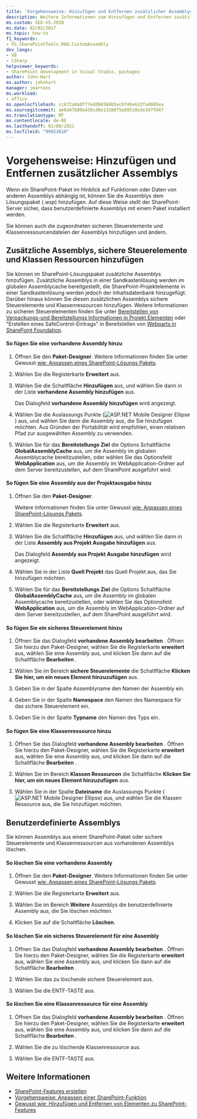 ```yaml
---
title: 'Vorgehensweise: Hinzufügen und Entfernen zusätzlicher Assemblys | Microsoft-Dokumentation'
description: Weitere Informationen zum Hinzufügen und Entfernen zusätzlicher Assemblys in SharePoint-Lösungs Paketen. Fügen Sie außerdem sichere Steuerelemente und Klassen Ressourcen hinzu oder löschen Sie Sie.
ms.custom: SEO-VS-2020
ms.date: 02/02/2017
ms.topic: how-to
f1_keywords:
- VS.SharePointTools.RAD.CustomAssembly
dev_langs:
- VB
- CSharp
helpviewer_keywords:
- SharePoint development in Visual Studio, packages
author: John-Hart
ms.author: johnhart
manager: jmartens
ms.workload:
- office
ms.openlocfilehash: cc672a8a0ff7edd66504b5ecbf48e622fad085ea
ms.sourcegitcommit: ae6d47b09a439cd0e13180f5e89510e3e347fd47
ms.translationtype: MT
ms.contentlocale: de-DE
ms.lasthandoff: 02/08/2021
ms.locfileid: "99923618"
---
```

# <a name="how-to-add-and-remove-additional-assemblies"></a>Vorgehensweise: Hinzufügen und Entfernen zusätzlicher Assemblys
  Wenn ein SharePoint-Paket im Hinblick auf Funktionen oder Daten von anderen Assemblys abhängig ist, können Sie die Assemblys dem Lösungspaket (.wsp) hinzufügen. Auf diese Weise stellt der SharePoint-Server sicher, dass benutzerdefinierte Assemblys mit einem Paket installiert werden.

 Sie können auch die zugeordneten sicheren Steuerelemente und Klassenressourcendateien der Assemblys hinzufügen und ändern.

## <a name="add-additional-assemblies-safe-controls-and-class-resources"></a>Zusätzliche Assemblys, sichere Steuerelemente und Klassen Ressourcen hinzufügen
 Sie können im SharePoint-Lösungspaket zusätzliche Assemblys hinzufügen. Zusätzliche Assemblys in einer Sandkastenlösung werden im globalen Assemblycache bereitgestellt, die SharePoint-Projektelemente in einer Sandkastenlösung werden jedoch der Inhaltsdatenbank hinzugefügt. Darüber hinaus können Sie diesen zusätzlichen Assemblys sichere Steuerelemente und Klassenressourcen hinzufügen. Weitere Informationen zu sicheren Steuerelementen finden Sie unter [Bereitstellen von Verpackungs-und Bereitstellungs Informationen in Projekt Elementen](../sharepoint/providing-packaging-and-deployment-information-in-project-items.md) oder "Erstellen eines SafeControl-Eintrags" in Bereitstellen von [Webparts in SharePoint Foundation](/previous-versions/office/developer/sharepoint-2010/cc768621(v=office.14)).

#### <a name="to-add-an-existing-assembly"></a>So fügen Sie eine vorhandene Assembly hinzu

1. Öffnen Sie den **Paket-Designer**. Weitere Informationen finden Sie unter Gewusst [wie: Anpassen eines SharePoint-Lösungs Pakets](../sharepoint/how-to-customize-a-sharepoint-solution-package.md).

2. Wählen Sie die Registerkarte **Erweitert** aus.

3. Wählen Sie die Schaltfläche **Hinzufügen** aus, und wählen Sie dann in der Liste **vorhandene Assembly hinzufügen** aus.

     Das Dialogfeld **vorhandene Assembly hinzufügen** wird angezeigt.

4. Wählen Sie die Auslassungs Punkte (![ASP.NET Mobile Designer Ellipse](../sharepoint/media/mwellipsis.gif "Auslassungszeichen im ASP.NET Mobile-Designer")) aus, und wählen Sie dann die Assembly aus, die Sie hinzufügen möchten. Aus Gründen der Portabilität wird empfohlen, einen relativen Pfad zur ausgewählten Assembly zu verwenden.

5. Wählen Sie für das **Bereitstellungs Ziel** die Options Schaltfläche **GlobalAssemblyCache** aus, um die Assembly im globalen Assemblycache bereitzustellen, oder wählen Sie das Optionsfeld **WebApplication** aus, um die Assembly im WebApplication-Ordner auf dem Server bereitzustellen, auf dem SharePoint ausgeführt wird.

#### <a name="to-add-an-assembly-from-project-output"></a>So fügen Sie eine Assembly aus der Projektausgabe hinzu

1. Öffnen Sie den **Paket-Designer**.

     Weitere Informationen finden Sie unter Gewusst [wie: Anpassen eines SharePoint-Lösungs Pakets](../sharepoint/how-to-customize-a-sharepoint-solution-package.md).

2. Wählen Sie die Registerkarte **Erweitert** aus.

3. Wählen Sie die Schaltfläche **Hinzufügen** aus, und wählen Sie dann in der Liste **Assembly aus Projekt Ausgabe hinzufügen** aus.

     Das Dialogfeld **Assembly aus Projekt Ausgabe hinzufügen** wird angezeigt.

4. Wählen Sie in der Liste **Quell Projekt** das Quell Projekt aus, das Sie hinzufügen möchten.

5. Wählen Sie für das **Bereitstellungs Ziel** die Options Schaltfläche **GlobalAssemblyCache** aus, um die Assembly im globalen Assemblycache bereitzustellen, oder wählen Sie das Optionsfeld **WebApplication** aus, um die Assembly im WebApplication-Ordner auf dem Server bereitzustellen, auf dem SharePoint ausgeführt wird.

#### <a name="to-add-a-safe-control"></a>So fügen Sie ein sicheres Steuerelement hinzu

1. Öffnen Sie das Dialogfeld **vorhandene Assembly bearbeiten** . Öffnen Sie hierzu den Paket-Designer, wählen Sie die Registerkarte **erweitert** aus, wählen Sie eine Assembly aus, und klicken Sie dann auf die Schaltfläche **Bearbeiten** .

2. Wählen Sie im Bereich **sichere Steuerelemente** die Schaltfläche **Klicken Sie hier, um ein neues Element hinzuzufügen** aus.

3. Geben Sie  in der Spalte Assemblyname den Namen der Assembly ein.

4. Geben Sie in der Spalte **Namespace** den Namen des Namespace für das sichere Steuerelement ein.

5. Geben Sie in der Spalte **Typname** den Namen des Typs ein.

#### <a name="to-add-a-class-resource"></a>So fügen Sie eine Klassenressource hinzu

1. Öffnen Sie das Dialogfeld **vorhandene Assembly bearbeiten** . Öffnen Sie hierzu den Paket-Designer, wählen Sie die Registerkarte **erweitert** aus, wählen Sie eine Assembly aus, und klicken Sie dann auf die Schaltfläche **Bearbeiten** .

2. Wählen Sie im Bereich **Klassen Ressourcen** die Schaltfläche **Klicken Sie hier, um ein neues Element hinzuzufügen** aus.

3. Wählen Sie in der Spalte **Dateiname** die Auslassungs Punkte (![ASP.NET Mobile Designer Ellipse](../sharepoint/media/mwellipsis.gif "Auslassungszeichen im ASP.NET Mobile-Designer")) aus, und wählen Sie die Klassen Ressource aus, die Sie hinzufügen möchten.

## <a name="delete-custom-assemblies"></a>Benutzerdefinierte Assemblys
 Sie können Assemblys aus einem SharePoint-Paket oder sichere Steuerelemente und Klassenressourcen aus vorhandenen Assemblys löschen.

#### <a name="to-delete-an-existing-assembly"></a>So löschen Sie eine vorhandene Assembly

1. Öffnen Sie den **Paket-Designer**. Weitere Informationen finden Sie unter Gewusst [wie: Anpassen eines SharePoint-Lösungs Pakets](../sharepoint/how-to-customize-a-sharepoint-solution-package.md).

2. Wählen Sie die Registerkarte **Erweitert** aus.

3. Wählen Sie im Bereich **Weitere** Assemblys die benutzerdefinierte Assembly aus, die Sie löschen möchten.

4. Klicken Sie auf die Schaltfläche **Löschen**.

#### <a name="to-delete-a-safe-control-for-an-assembly"></a>So löschen Sie ein sicheres Steuerelement für eine Assembly

1. Öffnen Sie das Dialogfeld **vorhandene Assembly bearbeiten** . Öffnen Sie hierzu den Paket-Designer, wählen Sie die Registerkarte **erweitert** aus, wählen Sie eine Assembly aus, und klicken Sie dann auf die Schaltfläche **Bearbeiten** .

2. Wählen Sie das zu löschende sichere Steuerelement aus.

3. Wählen Sie die ENTF-TASTE aus.

#### <a name="to-delete-a-class-resource-for-an-assembly"></a>So löschen Sie eine Klassenressource für eine Assembly

1. Öffnen Sie das Dialogfeld **vorhandene Assembly bearbeiten** . Öffnen Sie hierzu den Paket-Designer, wählen Sie die Registerkarte **erweitert** aus, wählen Sie eine Assembly aus, und klicken Sie dann auf die Schaltfläche **Bearbeiten** .

2. Wählen Sie die zu löschende Klassenressource aus.

3. Wählen Sie die ENTF-TASTE aus.

## <a name="see-also"></a>Weitere Informationen
- [SharePoint-Features erstellen](../sharepoint/creating-sharepoint-features.md)
- [Vorgehensweise: Anpassen einer SharePoint-Funktion](../sharepoint/how-to-customize-a-sharepoint-feature.md)
- [Gewusst wie: Hinzufügen und Entfernen von Elementen zu SharePoint-Features](../sharepoint/how-to-add-and-remove-items-to-sharepoint-features.md)
